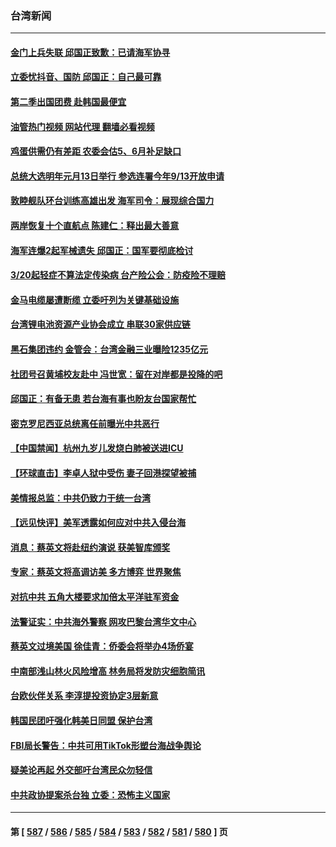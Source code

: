 ### 台湾新闻
---
#### [金门上兵失联 邱国正致歉：已请海军协寻](../../pages/ncid1349361/n13947434.md?03111245) 
#### [立委忧抖音、国防 邱国正：自己最可靠](../../pages/ncid1349361/n13947460.md?03111245) 
#### [第二季出国团费 赴韩国最便宜](../../pages/ncid1349361/n13947459.md?03111245) 
#### [油管热门视频 网站代理 翻墙必看视频](http://138.2.39.72:81/youtube.html?epic-marker?03111245)
#### [鸡蛋供需仍有差距 农委会估5、6月补足缺口](../../pages/ncid1349361/n13947456.md?03111245) 
#### [总统大选明年元月13日举行 参选连署今年9/13开放申请](../../pages/ncid1349361/n13947436.md?03111245) 
#### [敦睦舰队环台训练高雄出发 海军司令：展现综合国力](../../pages/ncid1349361/n13947431.md?03111245) 
#### [两岸恢复十个直航点 陈建仁：释出最大善意](../../pages/ncid1349361/n13947429.md?03111245) 
#### [海军连爆2起军械遗失 邱国正：国军要彻底检讨](../../pages/ncid1349361/n13947433.md?03111245) 
#### [3/20起轻症不算法定传染病 台产险公会：防疫险不理赔](../../pages/ncid1349361/n13947404.md?03111245) 
#### [金马电缆屡遭断缆 立委吁列为关键基础设施](../../pages/ncid1349361/n13947396.md?03111245) 
#### [台湾锂电池资源产业协会成立 串联30家供应链](../../pages/ncid1349361/n13947405.md?03111245) 
#### [黑石集团违约 金管会：台湾金融三业曝险1235亿元](../../pages/ncid1349361/n13947400.md?03111245) 
#### [社团号召黄埔校友赴中 冯世宽：留在对岸都是投降的吧](../../pages/ncid1349361/n13947402.md?03111245) 
#### [邱国正：有备无患 若台海有事也盼友台国家帮忙](../../pages/ncid1349361/n13947148.md?03111245) 
#### [密克罗尼西亚总统离任前曝光中共恶行](../../pages/ncid1349361/n13947276.md?03111245) 
#### [【中国禁闻】杭州九岁儿发烧白肺被送进ICU](../../pages/ncid1349361/n13946889.md?03111245) 
#### [【环球直击】李卓人狱中受伤 妻子回港探望被捕](../../pages/ncid1349361/n13946894.md?03111245) 
#### [美情报总监：中共仍致力于统一台湾](../../pages/ncid1349361/n13947068.md?03111245) 
#### [【远见快评】美军透露如何应对中共入侵台海](../../pages/ncid1349361/n13946958.md?03111245) 
#### [消息：蔡英文将赴纽约演说 获美智库颁奖](../../pages/ncid1349361/n13947012.md?03111245) 
#### [专家：蔡英文将高调访美 多方博弈 世界聚焦](../../pages/ncid1349361/n13946454.md?03111245) 
#### [对抗中共 五角大楼要求加倍太平洋驻军资金](../../pages/ncid1349361/n13946829.md?03111245) 
#### [法警证实：中共海外警察 网攻巴黎台湾华文中心](../../pages/ncid1349361/n13946633.md?03111245) 
#### [蔡英文过境美国 徐佳青：侨委会将举办4场侨宴](../../pages/ncid1349361/n13946636.md?03111245) 
#### [中南部浅山林火风险增高 林务局将发防灾细胞简讯](../../pages/ncid1349361/n13946664.md?03111245) 
#### [台欧伙伴关系 李淳提投资协定3层新意](../../pages/ncid1349361/n13946626.md?03111245) 
#### [韩国民团吁强化韩美日同盟 保护台湾](../../pages/ncid1349361/n13946272.md?03111245) 
#### [FBI局长警告：中共可用TikTok形塑台海战争舆论](../../pages/ncid1349361/n13946628.md?03111245) 
#### [疑美论再起 外交部吁台湾民众勿轻信](../../pages/ncid1349361/n13946631.md?03111245) 
#### [中共政协提案杀台独 立委：恐怖主义国家](../../pages/ncid1349361/n13946632.md?03111245) 

---
#### 第 [ [587](./587.md?03111245) / [586](./586.md?03111245) / [585](./585.md?03111245) / [584](./584.md?03111245) / [583](./583.md?03111245) / [582](./582.md?03111245) / [581](./581.md?03111245) / [580](./580.md?03111245) ] 页
